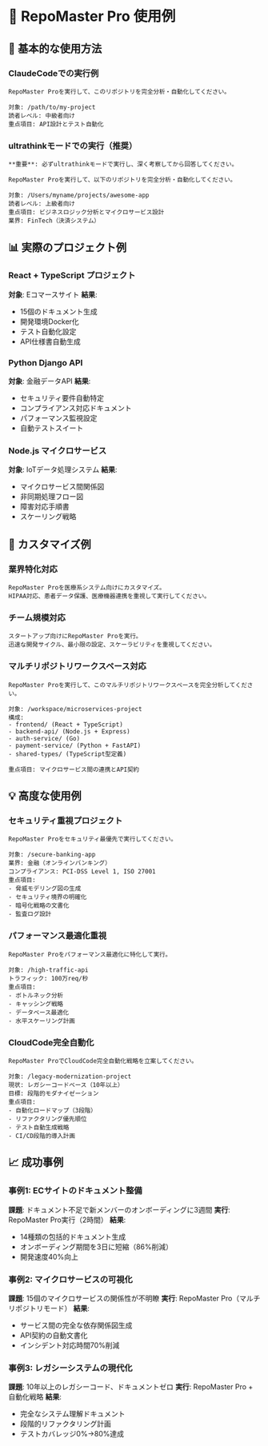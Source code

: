 # 🎯 RepoMaster Pro 使用例

## 🚀 基本的な使用方法

### ClaudeCodeでの実行例
```
RepoMaster Proを実行して、このリポジトリを完全分析・自動化してください。

対象: /path/to/my-project
読者レベル: 中級者向け
重点項目: API設計とテスト自動化
```

### ultrathinkモードでの実行（推奨）
```
**重要**: 必ずultrathinkモードで実行し、深く考察してから回答してください。

RepoMaster Proを実行して、以下のリポジトリを完全分析・自動化してください。

対象: /Users/myname/projects/awesome-app
読者レベル: 上級者向け
重点項目: ビジネスロジック分析とマイクロサービス設計
業界: FinTech（決済システム）
```

## 📊 実際のプロジェクト例

### React + TypeScript プロジェクト
**対象**: Eコマースサイト
**結果**: 
- 15個のドキュメント生成
- 開発環境Docker化
- テスト自動化設定
- API仕様書自動生成

### Python Django API
**対象**: 金融データAPI
**結果**:
- セキュリティ要件自動特定
- コンプライアンス対応ドキュメント
- パフォーマンス監視設定
- 自動テストスイート

### Node.js マイクロサービス
**対象**: IoTデータ処理システム
**結果**:
- マイクロサービス間関係図
- 非同期処理フロー図
- 障害対応手順書
- スケーリング戦略

## 🎯 カスタマイズ例

### 業界特化対応
```
RepoMaster Proを医療系システム向けにカスタマイズ。
HIPAA対応、患者データ保護、医療機器連携を重視して実行してください。
```

### チーム規模対応
```
スタートアップ向けにRepoMaster Proを実行。
迅速な開発サイクル、最小限の設定、スケーラビリティを重視してください。
```

### マルチリポジトリワークスペース対応
```
RepoMaster Proを実行して、このマルチリポジトリワークスペースを完全分析してください。

対象: /workspace/microservices-project
構成:
- frontend/ (React + TypeScript)
- backend-api/ (Node.js + Express)
- auth-service/ (Go)
- payment-service/ (Python + FastAPI)
- shared-types/ (TypeScript型定義)

重点項目: マイクロサービス間の連携とAPI契約
```

## 💡 高度な使用例

### セキュリティ重視プロジェクト
```
RepoMaster Proをセキュリティ最優先で実行してください。

対象: /secure-banking-app
業界: 金融（オンラインバンキング）
コンプライアンス: PCI-DSS Level 1, ISO 27001
重点項目:
- 脅威モデリング図の生成
- セキュリティ境界の明確化
- 暗号化戦略の文書化
- 監査ログ設計
```

### パフォーマンス最適化重視
```
RepoMaster Proをパフォーマンス最適化に特化して実行。

対象: /high-traffic-api
トラフィック: 100万req/秒
重点項目:
- ボトルネック分析
- キャッシング戦略
- データベース最適化
- 水平スケーリング計画
```

### CloudCode完全自動化
```
RepoMaster ProでCloudCode完全自動化戦略を立案してください。

対象: /legacy-modernization-project
現状: レガシーコードベース（10年以上）
目標: 段階的モダナイゼーション
重点項目:
- 自動化ロードマップ（3段階）
- リファクタリング優先順位
- テスト自動生成戦略
- CI/CD段階的導入計画
```

## 📈 成功事例

### 事例1: ECサイトのドキュメント整備
**課題**: ドキュメント不足で新メンバーのオンボーディングに3週間
**実行**: RepoMaster Pro実行（2時間）
**結果**: 
- 14種類の包括的ドキュメント生成
- オンボーディング期間を3日に短縮（86%削減）
- 開発速度40%向上

### 事例2: マイクロサービスの可視化
**課題**: 15個のマイクロサービスの関係性が不明瞭
**実行**: RepoMaster Pro（マルチリポジトリモード）
**結果**:
- サービス間の完全な依存関係図生成
- API契約の自動文書化
- インシデント対応時間70%削減

### 事例3: レガシーシステムの現代化
**課題**: 10年以上のレガシーコード、ドキュメントゼロ
**実行**: RepoMaster Pro + 自動化戦略
**結果**:
- 完全なシステム理解ドキュメント
- 段階的リファクタリング計画
- テストカバレッジ0%→80%達成
